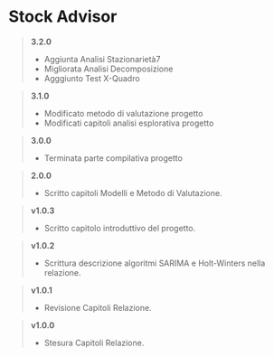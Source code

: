 # Stock Advisor

> **3.2.0**
>	* Aggiunta Analisi Stazionarietà7
>   * Migliorata Analisi Decomposizione
>   * Agggiunto Test X-Quadro 

> **3.1.0**
>	* Modificato metodo di valutazione progetto
>   * Modificati capitoli analisi esplorativa progetto

> **3.0.0**
>	* Terminata parte compilativa progetto

> **2.0.0**
>	* Scritto capitoli Modelli e Metodo di Valutazione.

> **v1.0.3**
>	* Scritto capitolo introduttivo del progetto.

> **v1.0.2**
>	* Scrittura descrizione algoritmi SARIMA e Holt-Winters nella relazione.

> **v1.0.1**
>	* Revisione Capitoli Relazione.

> **v1.0.0**
>	* Stesura Capitoli Relazione.

